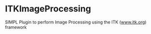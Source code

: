 # ITKImageProcessing #

SIMPL Plugin to perform Image Processing using the ITK (www.itk.org) framework

